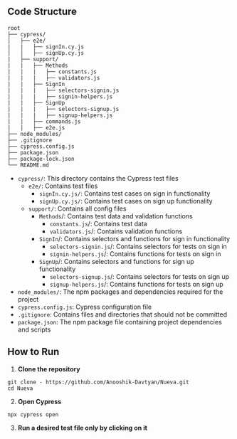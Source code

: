 ## Code Structure

```
root
├── cypress/
│   ├── e2e/
|   |   ├── signIn.cy.js
│   │   ├── signUp.cy.js
|   ├── support/
|   |   ├── Methods
|   |   |   ├── constants.js
|   |   |   ├── validators.js
|   |   ├── SignIn  
|   |   |   ├── selectors-signin.js
|   |   |   ├── signin-helpers.js
|   |   ├── SignUp
|   |   |   ├── selectors-signup.js
|   |   |   ├── signup-helpers.js
|   |   ├── commands.js
|   |   ├── e2e.js
├── node_modules/
├── .gitignore
├── cypress.config.js
├── package.json
├── package-lock.json
└── README.md
```
- `cypress/`: This directory contains the Cypress test files
   - `e2e/`: Contains test files
      - `signIn.cy.js/`: Contains test cases on sign in functionality
      - `signUp.cy.js/`: Contains test cases on sign up functionality
   - `support/`: Contains all config files
      - `Methods`/: Contains test data and validation functions
         - `constants.js`/: Contains test data
         - `validators.js`/: Contains validation functions
      - `SignIn`/: Contains selectors and functions for sign in functionality
         - `selectors-signin.js`/: Contains selectors for tests on sign in
         - `signin-helpers.js`/: Contains functions for tests on sign in
      - `SignUp`/: Contains selectors and functions for sign up functionality
         - `selectors-signup.js`/: Contains selectors for tests on sign up
         - `signup-helpers.js`/: Contains functions for tests on sign up
- `node_modules/`: The npm packages and dependencies required for the project
- `cypress.config.js`: Cypress configuration file
- `.gitignore`: Contains files and directories that should not be committed
- `package.json`: The npm package file containing project dependencies and scripts

## How to Run

1. **Clone the repository**
```
git clone - https://github.com/Anooshik-Davtyan/Nueva.git
cd Nueva
```
2. **Open Cypress**
```
npx cypress open
```

3. **Run a desired test file only by clicking on it**
